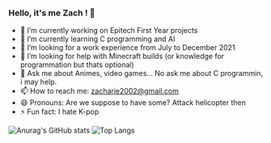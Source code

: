 ### Hello, it's me Zach ! 👋

- 🔭 I’m currently working on Epitech First Year projects
- 🌱 I’m currently learning C programming and AI
- 👯 I’m looking for a work experience from July to December 2021
- 🤔 I’m looking for help with Minecraft builds (or knowledge for programmation but thats optional)
- 💬 Ask me about Animes, video games... No ask me about C programmin, i may help.
- 📫 How to reach me: zacharie2002@gmail.com
- 😄 Pronouns: Are we suppose to have some? Attack helicopter then
- ⚡ Fun fact: I hate K-pop

![Anurag's GitHub stats](https://github-readme-stats.vercel.app/api?username=zachmae&orgs=EpitechIT2020&count_private=true&show_icons=true&theme=synthwave)
![Top Langs](https://github-readme-stats.vercel.app/api/top-langs/?username=zachmae&layout=compact&theme=synthwave)
